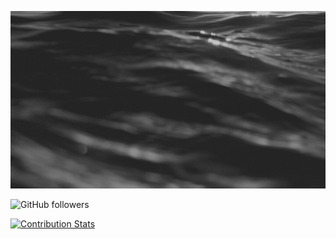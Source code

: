 [![Header](https://github.com/FernandoSilvaDS/FernandoSilvaDS/blob/master/banner/Fernando%20Silva.gif)](https://github.com/FernandoSilvaDS)

<img alt="GitHub followers" src="https://img.shields.io/github/followers/FernandoSilvaDS?style=social">
<!--
**FernandoSilvaDS/FernandoSilvaDS** is a ✨ _special_ ✨ repository because its `README.md` (this file) appears on your GitHub profile.

Here are some ideas to get you started:

- 🔭 I’m currently working on ...
- 🌱 I’m currently learning ...
- 👯 I’m looking to collaborate on ...
- 🤔 I’m looking for help with ...
- 💬 Ask me about ...
- 📫 How to reach me: ...
- 😄 Pronouns: ...
- ⚡ Fun fact: ...
 <div class="stackedit__html"><h1 id="my-path-to-become-a-data-scientist.">My Path to become a Data Scientist.</h1>
<h1 id="courses-list">Courses List</h1>
<h2 id="introductory">Introductory</h2>
<p><a href="https://www.greatlearning.in/academy/learn-for-free/courses/python-for-machine-learning"># Python for Machine Learning</a><br>
<a href="https://www.youtube.com/watch?v=wiMVpFfxA0w&amp;list=PLqiFjCF_dtcymXtdjwAP4s7tRoW4CYwnH"># LaBHacker -  Análise de dados em Python</a></p>
-->


[![Contribution Stats](https://github-contribution-stats.vercel.app/api/?username=FernandoSilvaDS)](https://github.com/FernandoSilvaDS/github-contribution-stats/)







